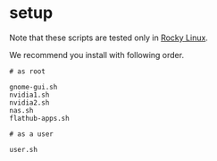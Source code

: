 # setup

Note that these scripts are tested only in [Rocky Linux](https://rockylinux.org).

We recommend you install with following order.

```
# as root

gnome-gui.sh
nvidia1.sh
nvidia2.sh
nas.sh
flathub-apps.sh
```

```
# as a user

user.sh
```
